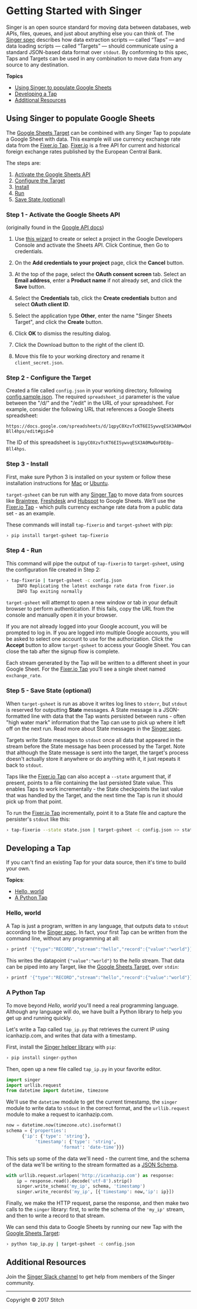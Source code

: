 # Getting Started with Singer

Singer is an open source standard for moving data between databases,
web APIs, files, queues, and just about anything else you can think
of. The [Singer spec] describes how data extraction scripts — called
“Taps” — and data loading scripts — called “Targets” — should
communicate using a standard JSON-based data format over `stdout`. By
conforming to this spec, Taps and Targets can be used in any
combination to move data from any source to any destination.

**Topics**

 - [Using Singer to populate Google Sheets](#using-singer-to-populate-google-sheets)
 - [Developing a Tap](#developing-a-tap)
 - [Additional Resources](#additional-resources)
 
## Using Singer to populate Google Sheets

The [Google Sheets Target] can be combined with any Singer Tap to
populate a Google Sheet with data. This example will use currency
exchange rate data from the [Fixer.io Tap]. [Fixer.io] is a free API for
current and historical foreign exchange rates published by the
European Central Bank.

The steps are:
 1. [Activate the Google Sheets API](#step-1---activate-the-google-sheets-api)
 1. [Configure the Target](#step-2---configure-the-target)
 1. [Install](#step-3---install)
 1. [Run](#step-4---run)
 1. [Save State (optional)](#step-5---save-state-optional)

### Step 1 - Activate the Google Sheets API

 (originally found in the [Google API
 docs](https://developers.google.com/sheets/api/quickstart/python))
 
 1. Use [this
 wizard](https://console.developers.google.com/start/api?id=sheets.googleapis.com)
 to create or select a project in the Google Developers Console and
 activate the Sheets API. Click Continue, then Go to credentials.

 1. On the **Add credentials to your project** page, click the
 **Cancel** button.

 1. At the top of the page, select the **OAuth consent screen**
 tab. Select an **Email address**, enter a **Product name** if not
 already set, and click the **Save** button.

 1. Select the **Credentials** tab, click the **Create credentials**
 button and select **OAuth client ID**.

 1. Select the application type **Other**, enter the name "Singer
 Sheets Target", and click the **Create** button.

 1. Click **OK** to dismiss the resulting dialog.

 1. Click the Download button to the right of the client ID.

 1. Move this file to your working directory and rename it
 `client_secret.json`.

### Step 2 - Configure the Target

Created a file called `config.json` in your working directory,
following [config.sample.json](config.sample.json). The required
`spreadsheet_id` parameter is the value between the "/d/" and the
"/edit" in the URL of your spreadsheet. For example, consider the
following URL that references a Google Sheets spreadsheet:

```
https://docs.google.com/spreadsheets/d/1qpyC0XzvTcKT6EISywvqESX3A0MwQoFDE8p-Bll4hps/edit#gid=0
```

The ID of this spreadsheet is
`1qpyC0XzvTcKT6EISywvqESX3A0MwQoFDE8p-Bll4hps`.


### Step 3 - Install

First, make sure Python 3 is installed on your system or follow these
installation instructions for [Mac](python-mac) or
[Ubuntu](python-ubuntu).

`target-gsheet` can be run with any [Singer Tap] to move data from
sources like [Braintree], [Freshdesk] and [Hubspot] to Google
Sheets. We'll use the [Fixer.io Tap] - which pulls currency exchange
rate data from a public data set - as an example.

These commands will install `tap-fixerio` and `target-gsheet` with
pip:

```bash
› pip install target-gsheet tap-fixerio
```

### Step 4 - Run

This command will pipe the output of `tap-fixerio` to `target-gsheet`,
using the configuration file created in Step 2:

```bash
› tap-fixerio | target-gsheet -c config.json
    INFO Replicating the latest exchange rate data from fixer.io
    INFO Tap exiting normally
```

`target-gsheet` will attempt to open a new window or tab in your
default browser to perform authentication. If this fails, copy the URL
from the console and manually open it in your browser.

If you are not already logged into your Google account, you will be
prompted to log in. If you are logged into multiple Google accounts,
you will be asked to select one account to use for the
authorization. Click the **Accept** button to allow `target-gsheet` to
access your Google Sheet.  You can close the tab after the signup flow
is complete.

Each stream generated by the Tap will be written to a different sheet
in your Google Sheet. For the [Fixer.io Tap] you'll see a single sheet
named `exchange_rate`.

### Step 5 - Save State (optional)

When `target-gsheet` is run as above it writes log lines to `stderr`,
but `stdout` is reserved for outputting **State** messages. A State
message is a JSON-formatted line with data that the Tap wants
persisted between runs - often "high water mark" information that the
Tap can use to pick up where it left off on the next run. Read more
about State messages in the [Singer spec].

Targets write State messages to `stdout` once all data that appeared
in the stream before the State message has been processed by the
Target. Note that although the State message is sent into the target,
the target's process doesn't actually store it anywhere or do anything
with it, it just repeats it back to `stdout`.

Taps like the [Fixer.io Tap] can also accept a `--state` argument
that, if present, points to a file containing the last persisted State
value.  This enables Taps to work incrementally - the State
checkpoints the last value that was handled by the Target, and the
next time the Tap is run it should pick up from that point.

To run the [Fixer.io Tap] incrementally, point it to a State file and
capture the persister's `stdout` like this:

```bash
› tap-fixerio --state state.json | target-gsheet -c config.json >> state.json
```

## Developing a Tap

If you can't find an existing Tap for your data source, then it's time
to build your own.

**Topics**:
 - [Hello, world](#hello-world)
 - [A Python Tap](#a-python-tap)
 
### Hello, world

A Tap is just a program, written in any language, that outputs data to
`stdout` according to the [Singer spec]. In fact, your first Tap can
be written from the command line, without any programming at all:

```bash
› printf '{"type":"RECORD","stream":"hello","record":{"value":"world"}}\n'
```

This writes the datapoint `{"value":"world"}` to the *hello*
stream. That data can be piped into any Target, like the [Google Sheets
Target], over `stdin`:

```bash
› printf '{"type":"RECORD","stream":"hello","record":{"value":"world"}}\n' | target-gsheet -c config.json
```

### A Python Tap

To move beyond *Hello, world* you'll need a real programming language.
Although any language will do, we have built a Python library to help
you get up and running quickly.

Let's write a Tap called `tap_ip.py` that retrieves the current
 IP using icanhazip.com, and writes that data with a timestamp.

First, install the [Singer helper library] with `pip`:

```bash
› pip install singer-python
```

Then, open up a new file called `tap_ip.py` in your favorite editor.

```python
import singer
import urllib.request
from datetime import datetime, timezone
```

We'll use the `datetime` module to get the current timestamp, the
`singer` module to write data to `stdout` in the correct format, and
the `urllib.request` module to make a request to icanhazip.com.

```python
now = datetime.now(timezone.utc).isoformat()
schema = {'properties':	
	  {'ip': {'type': 'string'},
           'timestamp': {'type': 'string',
           	         'format': 'date-time'}}}
```

This sets up some of the data we'll need - the current time, and the
schema of the data we'll be writing to the stream formatted as a [JSON
Schema].

```python
with urllib.request.urlopen('http://icanhazip.com') as response:
    ip = response.read().decode('utf-8').strip()
    singer.write_schema('my_ip', schema, 'timestamp')
    singer.write_records('my_ip', [{'timestamp': now,'ip': ip}])
```

Finally, we make the HTTP request, parse the response, and then make
two calls to the `singer` library: first, to write the schema of
the `'my_ip'` stream, and then to write a record to that stream.

We can send this data to Google Sheets by running our new Tap
with the [Google Sheets Target]:

```bash
› python tap_ip.py | target-gsheet -c config.json
```

## Additional Resources

Join the [Singer Slack channel] to get help from members of the Singer
community.

---

Copyright &copy; 2017 Stitch

[Singer spec]: SPEC.md
[Singer Tap]: https://singer.io
[Braintree]: https://github.com/singer-io/tap-braintree
[Freshdesk]: https://github.com/singer-io/tap-freshdesk
[Hubspot]: https://github.com/singer-io/tap-hubspot
[Fixer.io Tap]: https://github.com/singer-io/tap-fixerio
[Fixer.io]: http://fixer.io
[python-mac]: http://docs.python-guide.org/en/latest/starting/install3/osx/
[python-ubuntu]: https://www.digitalocean.com/community/tutorials/how-to-install-python-3-and-set-up-a-local-programming-environment-on-ubuntu-16-04
[Google Sheets Target]: https://github.com/singer-io/target-gsheet
[Singer helper library]: https://github.com/singer-io/singer-python
[JSON Schema]: http://json-schema.org/
[Singer Slack channel]: https://singer-slackin.herokuapp.com/

